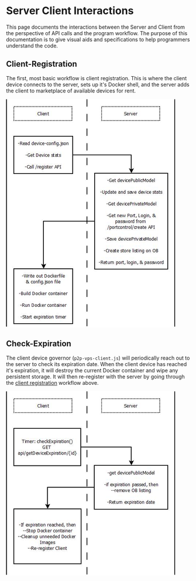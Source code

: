 # Server Client Interactions #
This page documents the interactions between the Server and Client from the
perspective of API calls and the program workflow.
The purpose of this documentation is to give visual
aids and specifications to help programmers understand the code.

## Client-Registration
The first, most basic workflow is client registration. This is where the client
device connects to the server, sets up it's Docker shell, and the server adds
the client to marketplace of available devices for rent.

![images/client-registration.jpg](images/client-registration.jpg)

## Check-Expiration
The client device governor (`p2p-vps-client.js`) will periodically reach out to
the server to check its expiration date.
When the client device has reached it's expiration, it will destroy the current
Docker container and wipe any persistent storage. It will then re-register
with the server by going through the [client registration](#client-registration)
workflow above.

![images/client-check-expiration.jpg](images/client-check-expiration.jpg)
